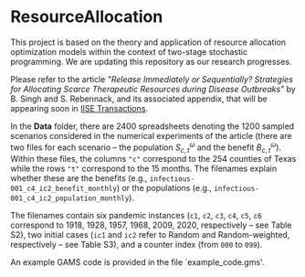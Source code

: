 # ResourceAllocation

This project is based on the theory and application of resource allocation optimization models within the context of two-stage stochastic programming. We are updating this repository as our research progresses.

Please refer to the article *"Release Immediately or Sequentially? Strategies for Allocating Scarce Therapeutic Resources during Disease Outbreaks"* by B. Singh and S. Rebennack, and its associated appendix, that will be appearing soon in [IISE Transactions](https://www.tandfonline.com/journals/uiie21).

In the **Data** folder, there are 2400 spreadsheets denoting the 1200 sampled scenarios considered in the numerical experiments of the article (there are two files for each scenario – the population $S_{c,t}^\omega$ and the benefit $B_{c,t}^\omega$). Within these files, the columns `"c"` correspond to the 254 counties of Texas while the rows `"t"` correspond to the 15 months. The filenames explain whether these are the benefits (e.g., `infectious-001_c4_ic2_benefit_monthly`) or the populations (e.g., `infectious-001_c4_ic2_population_monthly`).

The filenames contain six pandemic instances (`c1`, `c2`, `c3`, `c4`, `c5`, `c6` correspond to 1918, 1928, 1957, 1968, 2009, 2020, respectively – see Table S2), two initial cases (`ic1` and `ic2` refer to Random and Random-weighted, respectively – see Table S3), and a counter index (from `000` to `099`).

An example GAMS code is provided in the file `example_code.gms'.
